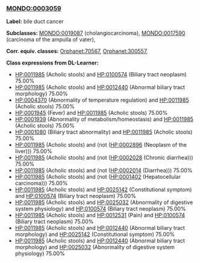 
### [MONDO:0003059](http://purl.obolibrary.org/obo/MONDO_0003059)
**Label:** bile duct cancer

**Subclasses:** [MONDO:0019087](http://purl.obolibrary.org/obo/MONDO_0019087) (cholangiocarcinoma), [MONDO:0017590](http://purl.obolibrary.org/obo/MONDO_0017590) (carcinoma of the ampulla of vater), 

**Corr. equiv. classes:** [Orphanet:70567](http://www.orpha.net/ORDO/Orphanet_70567), [Orphanet:300557](http://www.orpha.net/ORDO/Orphanet_300557), 

**Class expressions from DL-Learner:**

- [HP:0011985](http://purl.obolibrary.org/obo/HP_0011985) (Acholic stools) and [HP:0100574](http://purl.obolibrary.org/obo/HP_0100574) (Biliary tract neoplasm) 75.00%
- [HP:0011985](http://purl.obolibrary.org/obo/HP_0011985) (Acholic stools) and [HP:0012440](http://purl.obolibrary.org/obo/HP_0012440) (Abnormal biliary tract morphology) 75.00%
- [HP:0004370](http://purl.obolibrary.org/obo/HP_0004370) (Abnormality of temperature regulation) and [HP:0011985](http://purl.obolibrary.org/obo/HP_0011985) (Acholic stools) 75.00%
- [HP:0001945](http://purl.obolibrary.org/obo/HP_0001945) (Fever) and [HP:0011985](http://purl.obolibrary.org/obo/HP_0011985) (Acholic stools) 75.00%
- [HP:0001939](http://purl.obolibrary.org/obo/HP_0001939) (Abnormality of metabolism/homeostasis) and [HP:0011985](http://purl.obolibrary.org/obo/HP_0011985) (Acholic stools) 75.00%
- [HP:0001080](http://purl.obolibrary.org/obo/HP_0001080) (Biliary tract abnormality) and [HP:0011985](http://purl.obolibrary.org/obo/HP_0011985) (Acholic stools) 75.00%
- [HP:0011985](http://purl.obolibrary.org/obo/HP_0011985) (Acholic stools) and (not ([HP:0002896](http://purl.obolibrary.org/obo/HP_0002896) (Neoplasm of the liver))) 75.00%
- [HP:0011985](http://purl.obolibrary.org/obo/HP_0011985) (Acholic stools) and (not ([HP:0002028](http://purl.obolibrary.org/obo/HP_0002028) (Chronic diarrhea))) 75.00%
- [HP:0011985](http://purl.obolibrary.org/obo/HP_0011985) (Acholic stools) and (not ([HP:0002014](http://purl.obolibrary.org/obo/HP_0002014) (Diarrhea))) 75.00%
- [HP:0011985](http://purl.obolibrary.org/obo/HP_0011985) (Acholic stools) and (not ([HP:0001402](http://purl.obolibrary.org/obo/HP_0001402) (Hepatocellular carcinoma))) 75.00%
- [HP:0011985](http://purl.obolibrary.org/obo/HP_0011985) (Acholic stools) and [HP:0025142](http://purl.obolibrary.org/obo/HP_0025142) (Constitutional symptom) and [HP:0100574](http://purl.obolibrary.org/obo/HP_0100574) (Biliary tract neoplasm) 75.00%
- [HP:0011985](http://purl.obolibrary.org/obo/HP_0011985) (Acholic stools) and [HP:0025032](http://purl.obolibrary.org/obo/HP_0025032) (Abnormality of digestive system physiology) and [HP:0100574](http://purl.obolibrary.org/obo/HP_0100574) (Biliary tract neoplasm) 75.00%
- [HP:0011985](http://purl.obolibrary.org/obo/HP_0011985) (Acholic stools) and [HP:0012531](http://purl.obolibrary.org/obo/HP_0012531) (Pain) and [HP:0100574](http://purl.obolibrary.org/obo/HP_0100574) (Biliary tract neoplasm) 75.00%
- [HP:0011985](http://purl.obolibrary.org/obo/HP_0011985) (Acholic stools) and [HP:0012440](http://purl.obolibrary.org/obo/HP_0012440) (Abnormal biliary tract morphology) and [HP:0025142](http://purl.obolibrary.org/obo/HP_0025142) (Constitutional symptom) 75.00%
- [HP:0011985](http://purl.obolibrary.org/obo/HP_0011985) (Acholic stools) and [HP:0012440](http://purl.obolibrary.org/obo/HP_0012440) (Abnormal biliary tract morphology) and [HP:0025032](http://purl.obolibrary.org/obo/HP_0025032) (Abnormality of digestive system physiology) 75.00%


